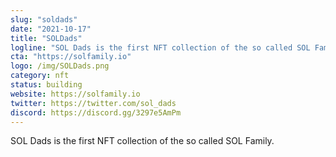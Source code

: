 ```yaml
---
slug: "soldads"
date: "2021-10-17"
title: "SOLDads"
logline: "SOL Dads is the first NFT collection of the so called SOL Family."
cta: "https://solfamily.io"
logo: /img/SOLDads.png
category: nft
status: building
website: https://solfamily.io
twitter: https://twitter.com/sol_dads
discord: https://discord.gg/3297e5AmPm
---
```


SOL Dads is the first NFT collection of the so called SOL Family.
